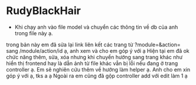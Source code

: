 # RudyBlackHair

- Khi chạy anh vào file model và chuyển các thông tin về db của anh trong file này ạ.

trong bản này em đã sửa lại link liên kết các trang từ ?module=&action= sang /module/action/id ạ, anh xem và cho em góp ý với ạ
Hiện tại em đã ok chức năng thêm, sửa, xóa nhưng khi chuyển hướng sang trang khác như hiển thị frontend hay là dẫn ảnh từ file khác vẫn bị lỗi nếu đang ở trang controller ạ. Em sẽ nghiên cứu thêm về hướng làm helper ạ. Anh cho em xin góp ý với ạ, tks a ạ
Ngoài ra em cũng đã gộp controller add với edit làm 1 ạ
